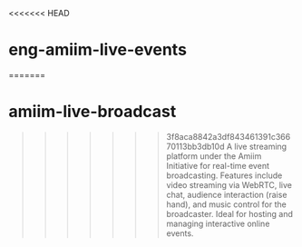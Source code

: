 <<<<<<< HEAD
# eng-amiim-live-events
=======
# amiim-live-broadcast
>>>>>>> 3f8aca8842a3df843461391c36670113bb3db10d
A live streaming platform under the Amiim Initiative for real-time event broadcasting. Features include video streaming via WebRTC, live chat, audience interaction (raise hand), and music control for the broadcaster. Ideal for hosting and managing interactive online events.
